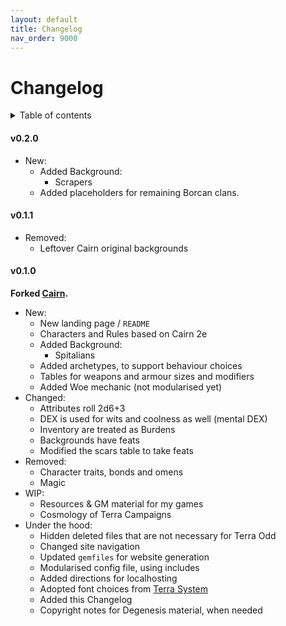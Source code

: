 ```yaml
---
layout: default
title: Changelog
nav_order: 9000
---
```


# Changelog

<details close markdown="block">
  <summary id="index">
    Table of contents
  </summary>
  {: .text-delta }
- TOC
{:toc}
</details>

#### v0.2.0

- New:
	- Added Background:
		- Scrapers
	- Added placeholders for remaining Borcan clans.

#### v0.1.1

- Removed:
	- Leftover Cairn original backgrounds

#### v0.1.0

**Forked [Cairn](https://cairnrpg.com/hacks/fork-this/).**

- New:
	- New landing page / `README`
	- Characters and Rules based on Cairn 2e
	- Added Background:
		- Spitalians
	- Added archetypes, to support behaviour choices
	- Tables for weapons and armour sizes and modifiers
	- Added Woe mechanic (not modularised yet)
- Changed:
	- Attributes roll 2d6+3
	- DEX is used for wits and coolness as well (mental DEX)
	- Inventory are treated as Burdens
	- Backgrounds have feats
	- Modified the scars table to take feats
- Removed:
	- Character traits, bonds and omens
	- Magic
- WIP:
	- Resources & GM material for my games
	- Cosmology of Terra Campaigns 
- Under the hood:
	- Hidden deleted files that are not necessary for Terra Odd
	- Changed site navigation
	- Updated `gemfiles` for website generation
	- Modularised config file, using includes
	- Added directions for localhosting
	- Adopted font choices from [Terra System](https://terra-campaigns.github.io/terraSystem/)
	- Added this Changelog
	- Copyright notes for Degenesis material, when needed
